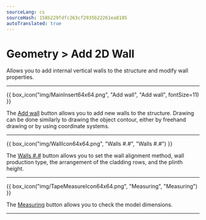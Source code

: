 ```yaml
---
sourceLang: cs
sourceHash: 158b229fdfc263cf2935b22261ea8105
autoTranslated: true
---
```


<h1>Geometry &gt; Add 2D Wall</h1>

<p>Allows you to add internal vertical walls to the structure and modify wall properties.</p>

<hr class="main">

<p>
{{ box_icon("img/MainInsert64x64.png", "Add wall", "Add wall", fontSize=11) }}
</p>

<p>The <u>Add wall</u> button allows you to add new walls to the structure. Drawing can be done similarly to drawing the object contour, either by freehand drawing or by using coordinate systems.</p>

<hr class="main">

<p>
{{ box_icon("img/WallIcon64x64.png", "Walls #.#", "Walls #.#") }}
</p>

<p>The <u>Walls #.#</u> button allows you to set the wall alignment method, wall production type, the arrangement of the cladding rows, and the plinth height.</p>

<hr class="main">

<p>
{{ box_icon("img/TapeMeasureIcon64x64.png", "Measuring", "Measuring") }}
</p>

<p>The <u>Measuring</u> button allows you to check the model dimensions.</p>

<hr class="main">

<!-- product: HiStruct Building Configurator -->